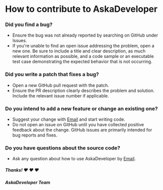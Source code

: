 # How to contribute to AskaDeveloper
### Did you find a bug?
* Ensure the bug was not already reported by searching on GitHub under Issues.
* If you're unable to find an open issue addressing the problem, open a new one. Be sure to include a title and clear description, as much relevant information as possible, and a code sample or an executable test case demonstrating the expected behavior that is not occurring.
### Did you write a patch that fixes a bug?
* Open a new GitHub pull request with the patch.
* Ensure the PR description clearly describes the problem and solution. Include the relevant issue number if applicable.
### Do you intend to add a new feature or change an existing one?
* Suggest your change with [Email](mailto:devbmehta04@gmail.com) and start writing code.
* Do not open an issue on GitHub until you have collected positive feedback about the change. GitHub issues are primarily intended for bug reports and fixes.
### Do you have questions about the source code?
* Ask any question about how to use AskaDeveloper by [Email](mailto:devbmehta04@gmail.com).

##### Thanks! ❤️ ❤️ ❤️
##### AskaDeveloper Team
